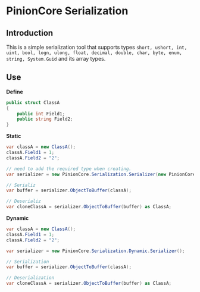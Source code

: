 # PinionCore Serialization

## Introduction
This is a simple serialization tool that supports types ```short, ushort, int, uint, bool, logn, ulong, float, decimal, double, char, byte, enum, string, System.Guid``` and its array types.


## Use

**Define**
```csharp
public struct ClassA
{
    public int Field1;
    public string Field2;
}
```

**Static**
```csharp
var classA = new ClassA();
classA.Field1 = 1;
classA.Field2 = "2";

// need to add the required type when creating.
var serializer = new PinionCore.Serialization.Serializer(new PinionCore.Serialization.DescriberBuilder(typeof(ClassA)).Describers);

// Serializ
var buffer = serializer.ObjectToBuffer(classA);

// Deserializ
var cloneClassA = serializer.ObjectToBuffer(buffer) as ClassA;

```



**Dynamic**
```csharp
var classA = new ClassA();
classA.Field1 = 1;
classA.Field2 = "2";

var serializer = new PinionCore.Serialization.Dynamic.Serializer();

// Serialization
var buffer = serializer.ObjectToBuffer(classA);

// Deserialization
var cloneClassA = serializer.ObjectToBuffer(buffer) as ClassA;

```